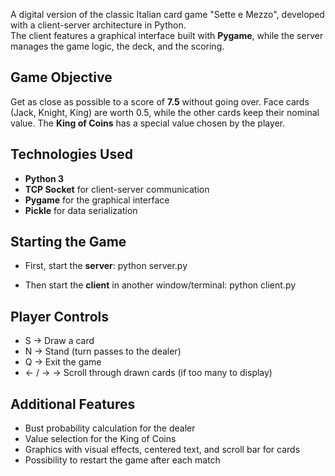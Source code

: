 A digital version of the classic Italian card game "Sette e Mezzo", developed with a client-server architecture in Python.  
The client features a graphical interface built with **Pygame**, while the server manages the game logic, the deck, and the scoring.

## Game Objective

Get as close as possible to a score of **7.5** without going over. Face cards (Jack, Knight, King) are worth 0.5, while the other cards keep their nominal value. The **King of Coins** has a special value chosen by the player.

## Technologies Used

- **Python 3**
- **TCP Socket** for client-server communication
- **Pygame** for the graphical interface
- **Pickle** for data serialization

## Starting the Game
- First, start the **server**:
   python server.py

- Then start the **client** in another window/terminal:
   python client.py

## Player Controls
- S → Draw a card
- N → Stand (turn passes to the dealer)
- Q → Exit the game
- ← / → → Scroll through drawn cards (if too many to display)

## Additional Features
- Bust probability calculation for the dealer
- Value selection for the King of Coins
- Graphics with visual effects, centered text, and scroll bar for cards
- Possibility to restart the game after each match
